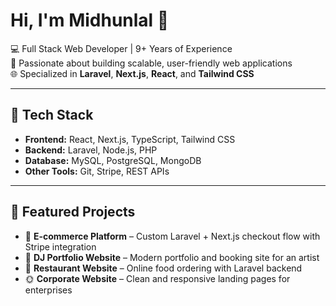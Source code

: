 # Hi, I'm Midhunlal 👋

💻 Full Stack Web Developer | 9+ Years of Experience  
🚀 Passionate about building scalable, user-friendly web applications  
🌐 Specialized in **Laravel**, **Next.js**, **React**, and **Tailwind CSS**  

---

## 🔧 Tech Stack
- **Frontend:** React, Next.js, TypeScript, Tailwind CSS  
- **Backend:** Laravel, Node.js, PHP  
- **Database:** MySQL, PostgreSQL, MongoDB  
- **Other Tools:** Git, Stripe, REST APIs  

---

## 📂 Featured Projects
- 🛒 **E-commerce Platform** – Custom Laravel + Next.js checkout flow with Stripe integration  
- 🎵 **DJ Portfolio Website** – Modern portfolio and booking site for an artist  
- 🍴 **Restaurant Website** – Online food ordering with Laravel backend  
- 🌞 **Corporate Website** – Clean and responsive landing pages for enterprises 

